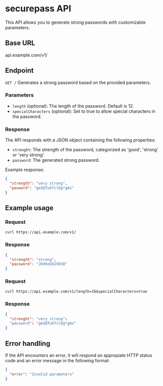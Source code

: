 # securepass API
This API allows you to generate strong passwords with customizable parameters.
## Base URL
api.example.com/v1/

## Endpoint
`GET /`
Generates a strong password based on the provided parameters.

### Parameters
- `length` (optional): The length of the password. Default is 12.
- `specialCharacters` (optional): Set to true to allow special characters in the password.
  
### Response
The API responds with a JSON object containing the following properties:
- `strenght`: The strength of the password, categorized as 'good', 'strong' or 'very strong'.
- `password`: The generated strong password.

Example response:
```json
{
  "strength": "very strong",
  "pasword": "ge$QTukTclQg*gAz"
}
```
## Example usage
### Request
`curl https://api.example.com/v1/`
### Response
```json
{
  "strength": "strong",
  "password": "JOdheG62VD38"
}
```
### Request 
`curl https://api.example.com/v1/length=16&specialCharacters=true`
### Response
```json
{
  "strenght": "very strong":
  "password": "ge$QTukTclQg*gAz"
}
```
## Error handling
If the API encounters an error, it will respond an appropiate HTTP status code and an error message in the following format:
```json
{
  "error": "Invalid parameters"
}
```
